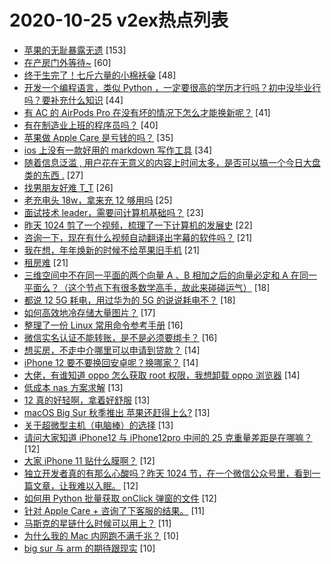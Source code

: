 # 2020-10-25 v2ex热点列表

+ [苹果的无耻暴露无遗](https://www.v2ex.com/t/718394#reply153) [153]
+ [在产房门外等待~](https://www.v2ex.com/t/718327#reply60) [60]
+ [终于生完了！七斤六量的小棉袄😁](https://www.v2ex.com/t/718451#reply48) [48]
+ [开发一个编程语言，类似 Python ，一定要很高的学历才行吗？初中没毕业行吗？要补充什么知识](https://www.v2ex.com/t/718353#reply44) [44]
+ [有 AC 的 AirPods Pro 在没有坏的情况下怎么才能换新呢？](https://www.v2ex.com/t/718329#reply41) [41]
+ [有在制造业上班的程序员吗？](https://www.v2ex.com/t/718310#reply40) [40]
+ [苹果做 Apple Care 是亏钱的吗？](https://www.v2ex.com/t/718366#reply35) [35]
+ [ios 上没有一款好用的 markdown 写作工具](https://www.v2ex.com/t/718408#reply34) [34]
+ [随着信息泛滥 , 用户花在无意义的内容上时间太多，是否可以搞一个今日大盘类的东西 .](https://www.v2ex.com/t/718341#reply27) [27]
+ [找男朋友好难 T_T](https://www.v2ex.com/t/718456#reply26) [26]
+ [老充电头 18w，拿来充 12 够用吗](https://www.v2ex.com/t/718359#reply25) [25]
+ [面试技术 leader，需要问计算机基础吗？](https://www.v2ex.com/t/718410#reply23) [23]
+ [昨天 1024 剪了一个视频，梳理了一下计算机的发展史](https://www.v2ex.com/t/718314#reply22) [22]
+ [咨询一下，现在有什么视频自动翻译出字幕的软件吗？](https://www.v2ex.com/t/718356#reply21) [21]
+ [我在想，年年焕新的时候不给苹果旧手机](https://www.v2ex.com/t/718383#reply21) [21]
+ [租房难](https://www.v2ex.com/t/718401#reply21) [21]
+ [三维空间中不在同一平面的两个向量 A 、B 相加之后的向量必定和 A 在同一平面么？（这个节点下有很多数学高手，故此来碰碰运气）](https://www.v2ex.com/t/718358#reply18) [18]
+ [都说 12 5G 耗电，用过华为的 5G 的说说耗电不？](https://www.v2ex.com/t/718390#reply18) [18]
+ [如何高效地冷存储大量图片？](https://www.v2ex.com/t/718426#reply17) [17]
+ [整理了一份 Linux 常用命令参考手册](https://www.v2ex.com/t/718312#reply16) [16]
+ [微信实名认证不能转账，是不是必须要绑卡？](https://www.v2ex.com/t/718317#reply16) [16]
+ [想买房，不走中介哪里可以申请到贷款？](https://www.v2ex.com/t/718342#reply14) [14]
+ [iPhone 12 要不要换回安卓呢？换哪家？](https://www.v2ex.com/t/718420#reply14) [14]
+ [大佬，有谁知道 oppo 怎么获取 root 权限，我想卸载 oppo 浏览器](https://www.v2ex.com/t/718331#reply14) [14]
+ [低成本 nas 方案求解](https://www.v2ex.com/t/718351#reply13) [13]
+ [12 真的好轻啊，拿着好舒服](https://www.v2ex.com/t/718372#reply13) [13]
+ [macOS Big Sur 秋季推出 苹果还赶得上么?](https://www.v2ex.com/t/718385#reply13) [13]
+ [关于超微型主机（电脑棒）的选择](https://www.v2ex.com/t/718308#reply13) [13]
+ [请问大家知道 iPhone12 与 iPhone12pro 中间的 25 克重量差距是在哪嘛？](https://www.v2ex.com/t/718381#reply12) [12]
+ [大家 iPhone 11 贴什么膜啊？](https://www.v2ex.com/t/718413#reply12) [12]
+ [独立开发者真的有那么心酸吗？昨天 1024 节，在一个微信公众号里，看到一篇文章，让我难以入眠。](https://www.v2ex.com/t/718306#reply12) [12]
+ [如何用 Python 批量获取 onClick 弹窗的文件](https://www.v2ex.com/t/718320#reply12) [12]
+ [针对 Apple Care + 咨询了下客服的结果。](https://www.v2ex.com/t/718398#reply11) [11]
+ [马斯克的星链什么时候可以用上？](https://www.v2ex.com/t/718438#reply11) [11]
+ [为什么我的 Mac 内网跑不满千兆？](https://www.v2ex.com/t/718368#reply10) [10]
+ [big sur 与 arm 的期待跟现实](https://www.v2ex.com/t/718416#reply10) [10]
